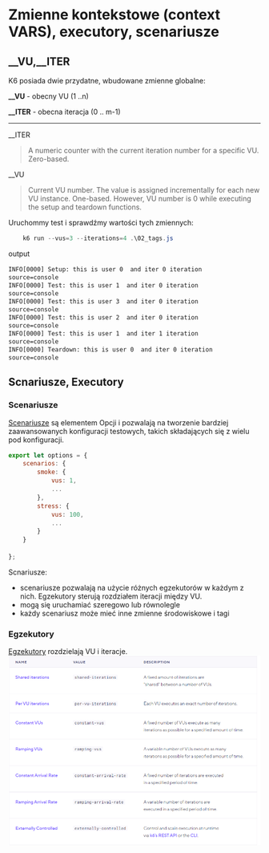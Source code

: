 # Zmienne kontekstowe (context VARS), executory, scenariusze

## __VU,__ITER
K6 posiada dwie przydatne, wbudowane zmienne globalne:

**__VU** - obecny VU (1 ..n)

**__ITER** - obecna iteracja (0 .. m-1)
***
__ITER

> A numeric counter with the current iteration number for a specific VU. Zero-based.

__VU
> Current VU number. The value is assigned incrementally for each new VU instance. One-based. However, VU number is 0 while executing the setup and teardown functions.

Uruchommy test i sprawdźmy wartości tych zmiennych:
```powershell
    k6 run --vus=3 --iterations=4 .\02_tags.js
```
output
```shell
INFO[0000] Setup: this is user 0  and iter 0 iteration   source=console
INFO[0000] Test: this is user 1  and iter 0 iteration    source=console
INFO[0000] Test: this is user 3  and iter 0 iteration    source=console                                                 INFO[0000] Test: this is user 2  and iter 0 iteration    source=console                                                 INFO[0000] Test: this is user 1  and iter 1 iteration    source=console
INFO[0000] Teardown: this is user 0  and iter 0 iteration  source=console    
```
## Scnariusze, Executory

### Scenariusze
[Scenariusze](https://k6.io/docs/using-k6/scenarios) są elementem Opcji i pozwalają na tworzenie bardziej zaawansowanych konfiguracji testowych, takich składających się z wielu 
pod konfiguracji.

```javascript
export let options = {
    scenarios: {
        smoke: {
            vus: 1,
            ...
        },
        stress: {
            vus: 100,
            ...
        }
    }

};
```

Scnariusze:
- scenariusze pozwalają na użycie różnych egzekutorów w każdym z nich. Egzekutory sterują rozdziałem iteracji między VU.
- mogą się uruchamiać szeregowo lub równolegle
- każdy scenariusz może mieć inne zmienne środowiskowe i tagi

### Egzekutory


[Egzekutory](https://k6.io/docs/using-k6/scenarios/executors/) rozdzielają VU i iteracje.
![cookies](img/executors.png)